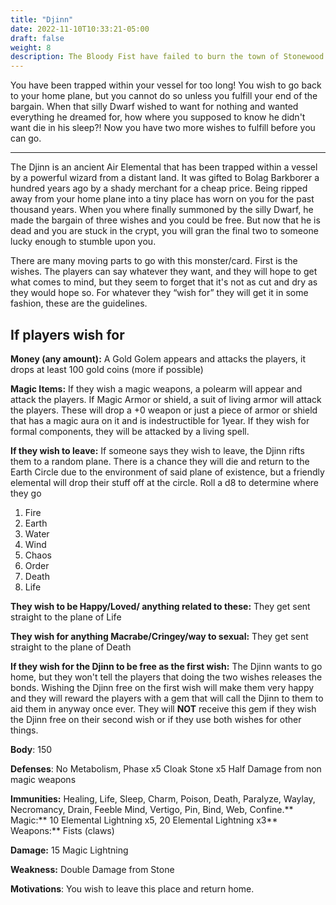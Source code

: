 ```yaml
---
title: "Djinn"
date: 2022-11-10T10:33:21-05:00
draft: false
weight: 8
description: The Bloody Fist have failed to burn the town of Stonewood down by conventional means so now they play with a bigger Ace in their sleeve. People are wandering around with Pamphlets essentially reading Surrender or Burn.
---
```



You have been trapped within your vessel for too long! You wish to go back to your home plane, but you cannot do so unless you fulfill your end of the bargain. When that silly Dwarf wished to want for nothing and wanted everything he dreamed for, how where you supposed to know he didn't want die in his sleep?! Now you have two more wishes to fulfill before you can go.

***

The Djinn is an ancient Air Elemental that has been trapped within a vessel by a powerful wizard from a distant land. It was gifted to Bolag Barkborer a hundred years ago by a shady merchant for a cheap price. Being ripped away from your home plane into a tiny place has worn on you for the past thousand years. When you where finally summoned by the silly Dwarf, he made the bargain of three wishes and you could be free. But now that he is dead and you are stuck in the crypt, you will gran the final two to someone lucky enough to stumble upon you.

 There are many moving parts to go with this monster/card. First is the wishes. The players can say whatever they want, and they will hope to get what comes to mind, but they seem to forget that it's not as cut and dry as they would hope so. For whatever they “wish for” they will get it in some fashion, these are the guidelines.

## If players wish for

**Money (any amount):** A Gold Golem appears and attacks the players, it drops at least 100 gold coins (more if possible)

**Magic Items:** If they wish a magic weapons, a polearm will appear and attack the players. If Magic Armor or shield, a suit of living armor will attack the players. These will drop a +0 weapon or just a piece of armor or shield that has a magic aura on it and is indestructible for 1year. If they wish for formal components, they will be attacked by a living spell.

**If they wish to leave:** If someone says they wish to leave, the Djinn rifts them to a random plane. There is a chance they will die and return to the Earth Circle due to the environment of said plane of existence, but a friendly elemental will drop their stuff off at the circle.  Roll a d8 to determine where they go

1. Fire
2. Earth
3. Water
4. Wind
5. Chaos
6. Order
7. Death
8. Life

**They wish to be Happy/Loved/ anything related to these:** They get sent straight to the plane of Life

**They wish for anything Macrabe/Cringey/way to sexual:** They get sent straight to the plane of Death

**If they wish for the Djinn to be free as the first wish:** The Djinn wants to go home, but they won't tell the players that doing the two wishes releases the bonds. Wishing the Djinn free on the first wish will make them very happy and they will reward the players with a gem that will call the Djinn to them to aid them in anyway once ever. They will **NOT** receive this gem if they wish the Djinn free on their second wish or if they use both wishes for other things.

**Body**: 150

**Defenses**: No Metabolism, Phase x5 Cloak Stone x5 Half Damage from non magic weapons

**Immunities:** Healing, Life, Sleep, Charm, Poison, Death, Paralyze, Waylay, Necromancy, Drain, Feeble Mind, Vertigo, Pin, Bind, Web, Confine.**
Magic:** 10 Elemental Lightning x5, 20 Elemental Lightning x3**
Weapons:** Fists (claws)

**Damage:** 15 Magic Lightning

**Weakness:** Double Damage from Stone

**Motivations**: You wish to leave this place and return home.
